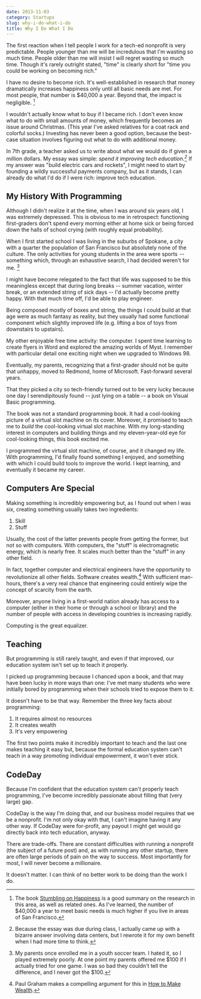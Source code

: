 ```yaml
---
date: 2013-11-03
category: Startups
slug: why-i-do-what-i-do
title: Why I Do What I Do
---
```


The first reaction when I tell people I work for a tech-ed nonprofit is very predictable. People younger than me will be incredulous that I'm wasting so much time. People older than me will insist I will regret wasting so much time. Though it's rarely outright stated, "time" is clearly short for "time you could be working on becoming rich."

I have no desire to become rich. It's well-established in research that money dramatically increases happiness only until all basic needs are met. For most people, that number is $40,000 a year. Beyond that, the impact is negligible. [^1]

I wouldn't actually know what to buy if I became rich. I don't even know what to do with small amounts of money, which frequently becomes an issue around Christmas. (This year I've asked relatives for a coat rack and colorful socks.) Investing has never been a good option, because the best-case situation involves figuring out what to do with additional money.

In 7th grade, a teacher asked us to write about what we would do if given a million dollars. My essay was simple: *spend it improving tech education.[^2]* If my answer was "build electric cars and rockets", I might need to start by founding a wildly successful payments company, but as it stands, I can already do what I'd do if I were rich: improve tech education.

## My History With Programming

Although I didn't realize it at the time, when I was around six years old, I was extremely depressed. This is obvious to me in retrospect: functioning first-graders don't spend every morning either at home sick or being forced down the halls of school crying (with roughly equal probability).

When I first started school I was living in the suburbs of Spokane, a city with a quarter the population of San Francisco but absolutely none of the culture. The only activities for young students in the area were sports  --  something which, through an exhaustive search, I had decided weren't for me. [^3]

I might have become relegated to the fact that life was supposed to be this meaningless except that during long breaks -- summer vacation, winter break, or an extended string of sick days -- I'd actually become pretty happy. With that much time off, I'd be able to play engineer.

Being composed mostly of boxes and string, the things I could build at that age were as much fantasy as reality, but they usually had some functional component which slightly improved life (e.g. lifting a box of toys from downstairs to upstairs).

My other enjoyable free time activity: the computer. I spent time learning to create flyers in Word and explored the amazing worlds of Myst. I remember with particular detail one exciting night when we upgraded to Windows 98.

Eventually, my parents, recognizing that a first-grader should not be quite that unhappy, moved to Redmond, home of Microsoft. Fast-forward several years.

That they picked a city so tech-friendly turned out to be very lucky because one day I serendipitously found -- just lying on a table -- a book on Visual Basic programming.

The book was not a standard programming book. It had a cool-looking picture of a virtual slot machine on its cover. Moreover, it promised to teach me to *build* the cool-looking virtual slot machine. With my long-standing interest in computers and building things and my eleven-year-old eye for cool-looking things, this book excited me.

I programmed the virtual slot machine, of course, and it changed my life. With programming, I'd finally found something I enjoyed, and something with which I could build tools to improve the world. I kept learning, and eventually it became my career.

## Computers Are Special

Making something is incredibly empowering but, as I found out when I was six, creating something usually takes two ingredients:

1. Skill
2. Stuff

Usually, the cost of the latter prevents people from getting the former, but not so with computers. With computers, the "stuff" is electromagnetic energy, which is nearly free. It scales much better than the "stuff" in any other field.

In fact, together computer and electrical engineers have the opportunity to revolutionize all other fields. Software creates wealth.[^4] With sufficient man-hours, there's a very real chance that engineering could entirely wipe the concept of scarcity from the earth.

Moreover, anyone living in a first-world nation already has access to a computer (either in their home or through a school or library) and the number of people with access in developing countries is increasing rapidly.

Computing is the great equalizer.

## Teaching

But programming is still rarely taught, and even if that improved, our education system isn't set up to teach it properly.

I picked up programming because I chanced upon a book, and that may have been lucky in more ways than one: I've met many students who were initially bored by programming when their schools tried to expose them to it.

It doesn't have to be that way. Remember the three key facts about programming:

1. It requires almost no resources
2. It creates wealth
3. It's very empowering

The first two points make it incredibly important to teach and the last one makes teaching it easy but, because the formal education system can't teach in a way promoting individual empowerment, it won't ever stick.

## CodeDay

Because I'm confident that the education system can't properly teach programming, I've become incredibly passionate about filling that (very large) gap.

CodeDay is the way I'm doing that, and our business model requires that we be a nonprofit. I'm not only okay with that, I can't imagine having it any other way. If CodeDay were for-profit, any payout I might get would go directly back into tech education, anyway.

There are trade-offs. There are constant difficulties with running a nonprofit (the subject of a future post) and, as with running any other startup, there are often large periods of pain on the way to success. Most importantly for most, I will never become a millionaire.

It doesn't matter. I can think of no better work to be doing than the work I do.


[^1]: The book [Stumbling on Happiness](http://www.amazon.com/dp/1400042666) is a good summary on the research in this area, as well as related ones. As I've learned, the number of $40,000 a year to meet basic needs is much higher if you live in areas of San Francisco.

[^2]: Because the essay was due during class, I actually came up with a bizarre answer involving data centers, but I rewrote it for my own benefit when I had more time to think.

[^3]: My parents once enrolled me in a youth soccer team. I hated it, so I played extremely poorly. At one point my parents offered me $100 if I actually tried for one game. I was so bad they couldn't tell the difference, and I never got the $100.

[^4]: Paul Graham makes a compelling argument for this in [How to Make Wealth](http://www.paulgraham.com/wealth.html).

